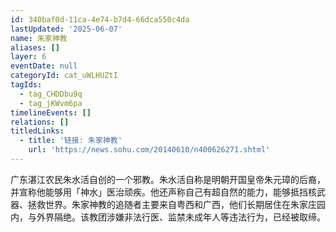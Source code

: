 ```yaml
---
id: 340baf0d-11ca-4e74-b7d4-66dca550c4da
lastUpdated: '2025-06-07'
name: 朱家神教
aliases: []
layer: 6
eventDate: null
categoryId: cat_uWLHUZtI
tagIds:
  - tag_CHDDbu9q
  - tag_jKWvm6pa
timelineEvents: []
relations: []
titledLinks:
  - title: '链接: 朱家神教'
    url: 'https://news.sohu.com/20140610/n400626271.shtml'
---
```

广东湛江农民朱水活自创的一个邪教。朱水活自称是明朝开国皇帝朱元璋的后裔，并宣称他能够用「神水」医治顽疾。他还声称自己有超自然的能力，能够抵挡核武器、拯救世界。朱家神教的追随者主要来自粤西和广西，他们长期居住在朱家庄园内，与外界隔绝。该教团涉嫌非法行医、监禁未成年人等违法行为，已经被取缔。
